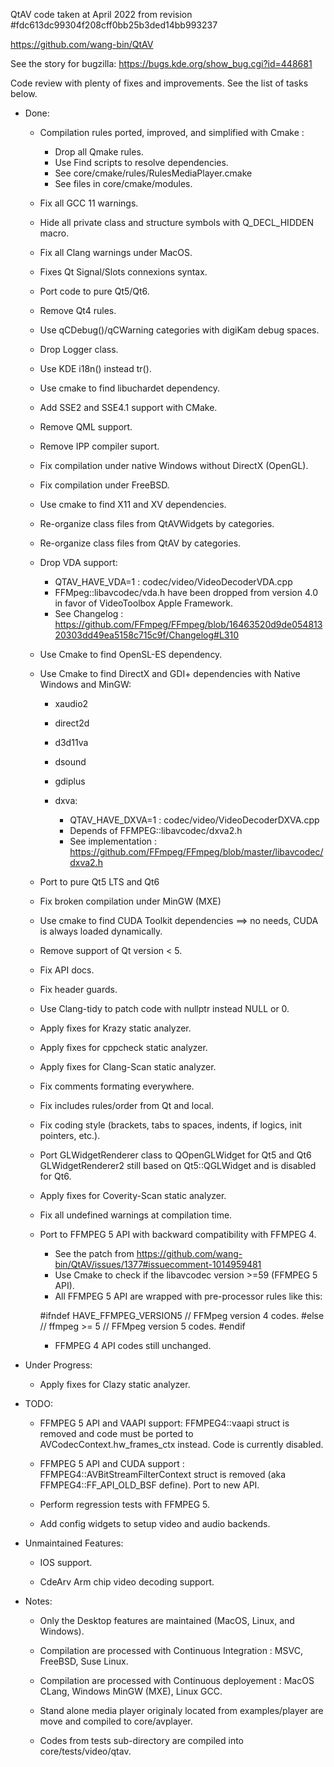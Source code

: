 QtAV code taken at April 2022 from revision #fdc613dc99304f208cff0bb25b3ded14bb993237

https://github.com/wang-bin/QtAV

See the story for bugzilla: https://bugs.kde.org/show_bug.cgi?id=448681

Code review with plenty of fixes and improvements. See the list of tasks below.

* Done:

    - Compilation rules ported, improved, and simplified with Cmake :

      - Drop all Qmake rules.
      - Use Find scripts to resolve dependencies.
      - See core/cmake/rules/RulesMediaPlayer.cmake
      - See files in core/cmake/modules.

    - Fix all GCC 11 warnings.

    - Hide all private class and structure symbols with Q_DECL_HIDDEN macro.

    - Fix all Clang warnings under MacOS.

    - Fixes Qt Signal/Slots connexions syntax.

    - Port code to pure Qt5/Qt6.

    - Remove Qt4 rules.

    - Use qCDebug()/qCWarning categories with digiKam debug spaces.

    - Drop Logger class.

    - Use KDE i18n() instead tr().

    - Use cmake to find libuchardet dependency.

    - Add SSE2 and SSE4.1 support with CMake.

    - Remove QML support.

    - Remove IPP compiler suport.

    - Fix compilation under native Windows without DirectX (OpenGL).

    - Fix compilation under FreeBSD.

    - Use cmake to find X11 and XV dependencies.

    - Re-organize class files from QtAVWidgets by categories.

    - Re-organize class files from QtAV by categories.

    - Drop VDA support:

      - QTAV_HAVE_VDA=1 : codec/video/VideoDecoderVDA.cpp
      - FFMpeg::libavcodec/vda.h have been dropped from version 4.0 in favor of VideoToolbox Apple Framework.
      - See Changelog : https://github.com/FFmpeg/FFmpeg/blob/16463520d9de05481320303dd49ea5158c715c9f/Changelog#L310

    - Use Cmake to find OpenSL-ES dependency.

    - Use Cmake to find DirectX and GDI+ dependencies with Native Windows and MinGW:

      - xaudio2
      - direct2d
      - d3d11va
      - dsound
      - gdiplus
      - dxva:

         - QTAV_HAVE_DXVA=1 : codec/video/VideoDecoderDXVA.cpp
         - Depends of FFMPEG::libavcodec/dxva2.h
         - See implementation : https://github.com/FFmpeg/FFmpeg/blob/master/libavcodec/dxva2.h

    - Port to pure Qt5 LTS and Qt6

    - Fix broken compilation under MinGW (MXE)

    - Use cmake to find CUDA Toolkit dependencies ==> no needs, CUDA is always loaded dynamically.

    - Remove support of Qt version < 5.

    - Fix API docs.

    - Fix header guards.

    - Use Clang-tidy to patch code with nullptr instead NULL or 0.

    - Apply fixes for Krazy static analyzer.

    - Apply fixes for cppcheck static analyzer.

    - Apply fixes for Clang-Scan static analyzer.

    - Fix comments formating everywhere.

    - Fix includes rules/order from Qt and local.

    - Fix coding style (brackets, tabs to spaces, indents, if logics, init pointers, etc.).

    - Port GLWidgetRenderer class to QOpenGLWidget for Qt5 and Qt6
      GLWidgetRenderer2 still based on Qt5::QGLWidget and is disabled for Qt6.

    - Apply fixes for Coverity-Scan static analyzer.

    - Fix all undefined warnings at compilation time.

    - Port to FFMPEG 5 API with backward compatibility with FFMPEG 4.

        - See the patch from https://github.com/wang-bin/QtAV/issues/1377#issuecomment-1014959481
        - Use Cmake to check if the libavcodec version >=59 (FFMPEG 5 API).
        - All FFMPEG 5 API are wrapped with pre-processor rules like this:

        #ifndef HAVE_FFMPEG_VERSION5
            // FFMpeg version 4 codes.
        #else // ffmpeg >= 5
            // FFMpeg version 5 codes.
        #endif

        - FFMPEG 4 API codes still unchanged.

* Under Progress:

    - Apply fixes for Clazy static analyzer.

* TODO:

    - FFMPEG 5 API and VAAPI support: FFMPEG4::vaapi struct is removed and code must be ported to
                                      AVCodecContext.hw_frames_ctx instead. Code is currently disabled.

    - FFMPEG 5 API and CUDA support : FFMPEG4::AVBitStreamFilterContext struct is removed
                                      (aka FFMPEG4::FF_API_OLD_BSF define). Port to new API.

    - Perform regression tests with FFMPEG 5.
    - Add config widgets to setup video and audio backends.

* Unmaintained Features:

    - IOS support.

    - CdeArv Arm chip video decoding support.

* Notes:

    - Only the Desktop features are maintained (MacOS, Linux, and Windows).

    - Compilation are processed with Continuous Integration : MSVC, FreeBSD, Suse Linux.

    - Compilation are processed with Continuous deployement : MacOS CLang, Windows MinGW (MXE), Linux GCC.

    - Stand alone media player originaly located from examples/player are move and compiled to core/avplayer.

    - Codes from tests sub-directory are compiled into core/tests/video/qtav.
